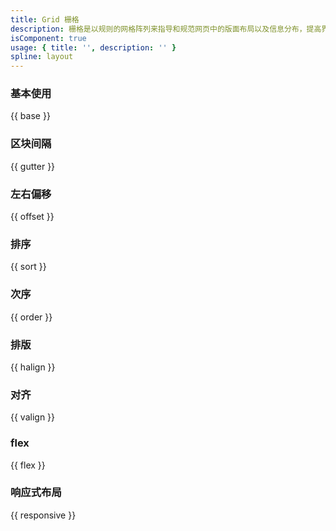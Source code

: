 ```yaml
---
title: Grid 栅格
description: 栅格是以规则的网格阵列来指导和规范网页中的版面布局以及信息分布，提高界面内布局的一致性，节约成本。
isComponent: true
usage: { title: '', description: '' }
spline: layout
---
```


### 基本使用

{{ base }}

### 区块间隔

{{ gutter }}

### 左右偏移

{{ offset }}

### 排序

{{ sort }}

### 次序

{{ order }}

### 排版

{{ halign }}

### 对齐

{{ valign }}

### flex

{{ flex }}

### 响应式布局

{{ responsive }}
